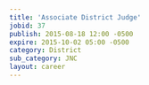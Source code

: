 ```yaml
---
title: 'Associate District Judge'
jobid: 37
publish: 2015-08-18 12:00 -0500
expire: 2015-10-02 05:00 -0500
category: District
sub_category: JNC
layout: career
---
```


